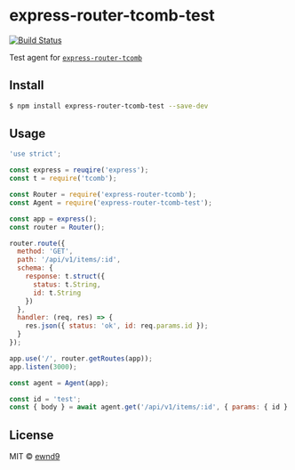 # express-router-tcomb-test

[![Build Status](https://travis-ci.org/ewnd9/express-router-tcomb-test.svg?branch=master)](https://travis-ci.org/ewnd9/express-router-tcomb-test)

Test agent for [`express-router-tcomb`](https://github.com/ewnd9/express-router-tcomb)

## Install

```sh
$ npm install express-router-tcomb-test --save-dev
```

## Usage

```js
'use strict';

const express = reuqire('express');
const t = require('tcomb');

const Router = require('express-router-tcomb');
const Agent = require('express-router-tcomb-test');

const app = express();
const router = Router();

router.route({
  method: 'GET',
  path: '/api/v1/items/:id',
  schema: {
    response: t.struct({
      status: t.String,
      id: t.String
    })
  },
  handler: (req, res) => {
    res.json({ status: 'ok', id: req.params.id });
  }
});

app.use('/', router.getRoutes(app));
app.listen(3000);

const agent = Agent(app);

const id = 'test';
const { body } = await agent.get('/api/v1/items/:id', { params: { id } });
```

## License

MIT © [ewnd9](http://ewnd9.com)

